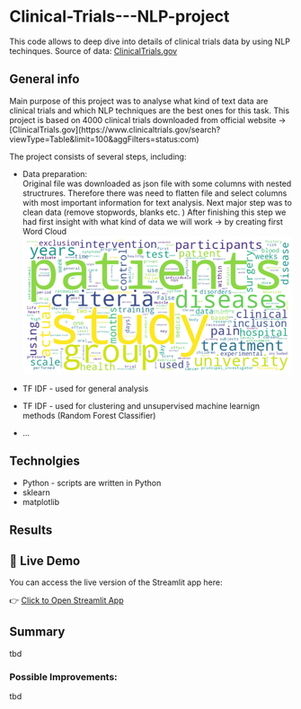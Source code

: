 # Clinical-Trials---NLP-project
This code allows to deep dive into details of clinical trials data by using NLP techinques. Source of data: [ClinicalTrials.gov](https://www.clinicaltrials.gov/search?viewType=Table&limit=100&aggFilters=status:com)

## General info <a name="general-info"></a>

<p>Main purpose of this project was to analyse what kind of text data are clinical trials and which NLP techniques are the best ones for this task. 
  This project is based on 4000 clinical trials downloaded from official website ->  [ClinicalTrials.gov](https://www.clinicaltrials.gov/search?viewType=Table&limit=100&aggFilters=status:com)
    
The project consists of several steps, including:</p>

* Data preparation:  
  Original file was downloaded as json file with some columns with nested structrures. Therefore there was need to flatten file and select columns with most important information for text analysis. Next major step was to clean data (remove stopwords, blanks etc. )
  After finishing this step we had first insight with what kind of data we will work -> by creating first Word Cloud  
  ![WordCloud](https://github.com/wksiazak/Clinical-Trials---NLP-project/blob/master/working_files/Word_cloud_general_clinical_trials.png)


* TF IDF - used for general analysis  
* TF IDF - used for clustering and unsupervised machine learnign methods (Random Forest Classifier)
* ...


## Technolgies <a name="technologies/libraries"></a>
<ul>
<li>Python -  scripts are written in Python</li>
<li>sklearn</li>
<li>matplotlib</li>
</ul>


## Results 
## 🚀 Live Demo

You can access the live version of the Streamlit app here:

👉 [Click to Open Streamlit App](https://clinical-trials---nlp-project-vvwtszf2ujmtqwgjayyj2m.streamlit.app/)

## Summary
tbd 

### Possible Improvements:
tbd
